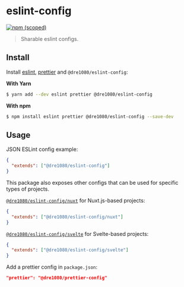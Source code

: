 # eslint-config

[![npm (scoped)](https://img.shields.io/npm/v/@dre1080/eslint-config)](https://www.npmjs.org/package/@dre1080/eslint-config)

> Sharable eslint configs.

## Install

Install [eslint](https://eslint.io/), [prettier](https://prettier.io/) and `@dre1080/eslint-config`:

**With Yarn**

```sh
$ yarn add --dev eslint prettier @dre1080/eslint-config
```

**With npm**

```sh
$ npm install eslint prettier @dre1080/eslint-config --save-dev
```

## Usage

JSON ESLint config example:

```json
{
  "extends": ["@dre1080/eslint-config"]
}
```

This package also exposes other configs that can be used for specific types of projects.

[`@dre1080/eslint-config/nuxt`](nuxt.js) for Nuxt.js-based projects:

```json
{
  "extends": ["@dre1080/eslint-config/nuxt"]
}
```

[`@dre1080/eslint-config/svelte`](svelte.js) for Svelte-based projects:

```json
{
  "extends": ["@dre1080/eslint-config/svelte"]
}
```

Add a prettier config in `package.json`:

```json
"prettier": "@dre1080/prettier-config"
```
